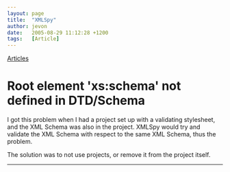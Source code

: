 ```yaml
---
layout: page
title:  "XMLSpy"
author: jevon
date:   2005-08-29 11:12:28 +1200
tags:   [Article]
---
```


[Articles](articles.md)

# Root element 'xs:<!-- -->schema' not defined in DTD/Schema
I got this problem when I had a project set up with a validating stylesheet, and the XML Schema was also in the project. XMLSpy would try and validate the XML Schema with respect to the same XML Schema, thus the problem.

The solution was to not use projects, or remove it from the project itself.

----
